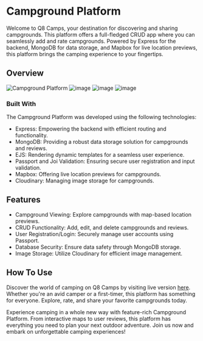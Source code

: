 # Campground Platform

Welcome to Q8 Camps, your destination for discovering and sharing campgrounds. This platform offers a full-fledged CRUD app where you can seamlessly add and rate campgrounds. Powered by Express for the backend, MongoDB for data storage, and Mapbox for live location previews, this platform brings the camping experience to your fingertips.

## Overview
![Campground Platform](https://github.com/Kuba-Nowoszynski/Q8Camp/assets/117540841/575d4823-c850-4984-a655-c4d596fc77b6)
![image](https://github.com/Kuba-Nowoszynski/Q8Camp/assets/117540841/3bd9077d-2a17-4d90-90f3-c0e3b254cc9a)
![image](https://github.com/Kuba-Nowoszynski/Q8Camp/assets/117540841/1adf68e6-723e-4358-b5c7-d92eb3fb5276)
![image](https://github.com/Kuba-Nowoszynski/Q8Camp/assets/117540841/15b214aa-a9aa-4ef3-8de7-488ca0014d8c)



### Built With
The Campground Platform was developed using the following technologies:
- Express: Empowering the backend with efficient routing and functionality.
- MongoDB: Providing a robust data storage solution for campgrounds and reviews.
- EJS: Rendering dynamic templates for a seamless user experience.
- Passport and Joi Validation: Ensuring secure user registration and input validation.
- Mapbox: Offering live location previews for campgrounds.
- Cloudinary: Managing image storage for campgrounds.

## Features
- Campground Viewing: Explore campgrounds with map-based location previews.
- CRUD Functionality: Add, edit, and delete campgrounds and reviews.
- User Registration/Login: Securely manage user accounts using Passport.
- Database Security: Ensure data safety through MongoDB storage.
- Image Storage: Utilize Cloudinary for efficient image management.

## How To Use
Discover the world of camping on Q8 Camps by visiting live version [here](https://q8-camp.onrender.com/). Whether you're an avid camper or a first-timer, this platform has something for everyone. Explore, rate, and share your favorite campgrounds today.

Experience camping in a whole new way with feature-rich Campground Platform. From interactive maps to user reviews, this platform has everything you need to plan your next outdoor adventure. Join us now and embark on unforgettable camping experiences!


